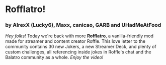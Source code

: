 # Rofflatro!
### by AlrexX (Lucky6), Maxx, canicao, GARB and UHadMeAtFood

*Hey folks!* Today we're back with more **Rofflatro**, a vanilla-friendly mod made for streamer and content creator Roffle. This love letter to the community contains 30 new Jokers, a new Streamer Deck, and plenty of custom challenges, all referencing inside jokes in Roffle's chat and the Balatro community as a whole. *Enjoy the video!*